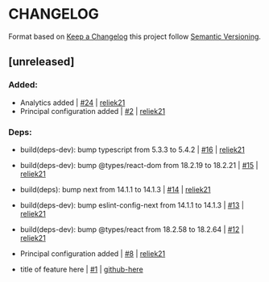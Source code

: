 # CHANGELOG

Format based on [Keep a Changelog](https://keepachangelog.com/en/1.0.0/) this project follow [Semantic Versioning](https://semver.org/lang/es/).

[comment]: <> (do not remove the unreleased section)

## [unreleased]

### Added:

- Analytics added | [#24](https://github.com/reliek21/nextjs-boilerplate/pull/24) | [reliek21](https://github.com/reliek21)
- Principal configuration added | [#2]([link-pr-here](https://github.com/reliek21/nextjs-boilerplate/pull/2)) | [reliek21](https://github.com/reliek21)

### Deps:

- build(deps-dev): bump typescript from 5.3.3 to 5.4.2 | [#16](https://github.com/reliek21/nextjs-boilerplate/pull/16) | [reliek21](https://github.com/reliek21)
- build(deps-dev): bump @types/react-dom from 18.2.19 to 18.2.21 | [#15](https://github.com/reliek21/nextjs-boilerplate/pull/15) | [reliek21](https://github.com/reliek21)
- build(deps): bump next from 14.1.1 to 14.1.3 | [#14](https://github.com/reliek21/nextjs-boilerplate/pull/14) | [reliek21](https://github.com/reliek21)
- build(deps-dev): bump eslint-config-next from 14.1.1 to 14.1.3 | [#13](https://github.com/reliek21/nextjs-boilerplate/pull/13) | [reliek21](https://github.com/reliek21)
- build(deps-dev): bump @types/react from 18.2.58 to 18.2.64 | [#12](https://github.com/reliek21/nextjs-boilerplate/pull/12) | [reliek21](https://github.com/reliek21)
- Principal configuration added | [#8](https://github.com/reliek21/nextjs-boilerplate/pull/8) | [reliek21](https://github.com/reliek21)


- title of feature here | [#1](link-pr-here) | [github-here](https://github.com/github-here)
